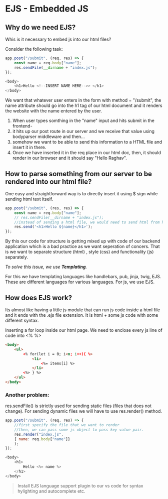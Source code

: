 # EJS - Embedded JS

## Why do we need EJS? 
Whis is it necessary to embed js into our html files? 

Consider the following task: 

```js
app.post("/submit", (req, res) => {
    const name = req.body["name"];
    res.sendFile(__dirname + "index.js"); 
});

<body>
    <h1>Hello <!--INSERT NAME HERE-->> </h1>
</body>

```

We want that whatever user enters in the form with method = "/submit", the name attribute should go into the h1 tag of our html document and it renders the website with the name entered by the user. 
1. When user types somthing in the "name" input and hits submit in the frontend-
2. it hits up our post route in our server and we receive that value using bodyparser middleware and then...
3. somehow we want to be able to send this information to a HTML file and insert it in there.
4. Once we have inserted it in the req place in our html doc, then, it should render in our browser and it should say "Hello Raghav".

## How to parse something from our server to be rendered into our html file? 

One easy and straightforward way is to directly insert it using $ sign while sending html text itself. 

```js
app.post("/submit", (res, res) => {
    const name = req.body["name"];
    // res.sendFile(__dirname + "index.js"); 
    //instead of sending a html file, we would need to send html from here itself. 
    res.send('<h1>Hello ${name}</h1>');
});
```
By this our code for structure is getting mixed up with code of our backend application which is a bad practice as we want seperation of concers. That is we want to separate structure (html) , style (css) and functionality (js) separately. 

*To solve this issue, we use **Templating**.*

For this we have templating languages like handlebars, pub, jinja, twig, EJS. These are different languages for various languages. For js, we use EJS. 

## How does EJS work? 

Its almost like having a little js module that can run js code inside a html file and it ends with the .ejs file extension. It is html + some js code with some different syntax. 

Inserting a for loop inside our html page. 
We need to enclose every js line of code into <% <js code here> %>
```html
<body>
    <ul>
        <% for(let i = 0; i<n; i++){ %>
            <li>
                <%= items[i] %>
            </li>
        <%> } %>
    </ul>
</body>

```

### Another problem: 
res.sendFile() is strictly used for sending static files (files that does not change). For sending dynamic files we will have to use res.render() method. 

```js
app.post("/submit", (req, res) => {
    //first specify the file that we want to render
    //then, we can pass some js object to pass key value pair. 
    res.render("index.js", 
    { name: req.body["name"]}
    ); 
});

<body>
    <h1>
        Hello <%= name %> 
    </h1>
</body>

```

> Install EJS language support plugin to our vs code for syntax hylighting and autocomplete etc. 